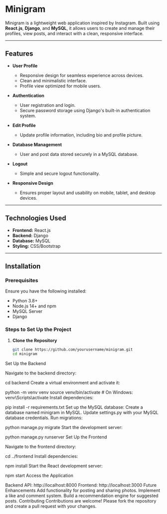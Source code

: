 # Minigram

Minigram is a lightweight web application inspired by Instagram. Built using **React.js**, **Django**, and **MySQL**, it allows users to create and manage their profiles, view posts, and interact with a clean, responsive interface.

---

## Features

- **User Profile**
  - Responsive design for seamless experience across devices.
  - Clean and minimalistic interface.
  - Profile view optimized for mobile users.

- **Authentication**
  - User registration and login.
  - Secure password storage using Django's built-in authentication system.

- **Edit Profile**
  - Update profile information, including bio and profile picture.

- **Database Management**
  - User and post data stored securely in a MySQL database.

- **Logout**
  - Simple and secure logout functionality.

- **Responsive Design**
  - Ensures proper layout and usability on mobile, tablet, and desktop devices.

---

## Technologies Used

- **Frontend:** React.js
- **Backend:** Django
- **Database:** MySQL
- **Styling:** CSS/Bootstrap

---

## Installation

### Prerequisites
Ensure you have the following installed:
- Python 3.8+
- Node.js 14+ and npm
- MySQL Server
- Django

### Steps to Set Up the Project

1. **Clone the Repository**
   ```bash
   git clone https://github.com/yourusername/minigram.git
   cd minigram
Set Up the Backend

Navigate to the backend directory:

cd backend
Create a virtual environment and activate it:

python -m venv venv
source venv/bin/activate  # On Windows: venv\Scripts\activate
Install dependencies:

pip install -r requirements.txt
Set up the MySQL database:
Create a database named minigram in MySQL.
Update settings.py with your MySQL database credentials.
Run migrations:

python manage.py migrate
Start the development server:

python manage.py runserver
Set Up the Frontend

Navigate to the frontend directory:

cd ../frontend
Install dependencies:

npm install
Start the React development server:

npm start
Access the Application

Backend API: http://localhost:8000
Frontend: http://localhost:3000
Future Enhancements
Add functionality for posting and sharing photos.
Implement a like and comment system.
Build a recommendation engine for suggested posts.
Contributing
Contributions are welcome! Please fork the repository and create a pull request with your changes.
